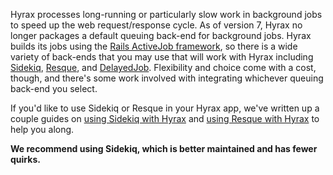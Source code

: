 Hyrax processes long-running or particularly slow work in background jobs to speed up the web request/response cycle. As of version 7, Hyrax no longer packages a default queuing back-end for background jobs. Hyrax builds its jobs using the [Rails ActiveJob framework](http://guides.rubyonrails.org/active_job_basics.html), so there is a wide variety of back-ends that you may use that will work with Hyrax including [Sidekiq](http://sidekiq.org/), [Resque](https://github.com/resque/resque), and [DelayedJob](https://github.com/collectiveidea/delayed_job). Flexibility and choice come with a cost, though, and there's some work involved with integrating whichever queuing back-end you select. 

If you'd like to use Sidekiq or Resque in your Hyrax app, we've written up a couple guides on [using Sidekiq with Hyrax](https://github.com/projecthydra-labs/hyrax/wiki/Using-Sidekiq-with-Hyrax) and [using Resque with Hyrax](https://github.com/projecthydra-labs/hyrax/wiki/Using-Resque-with-Hyrax) to help you along.

**We recommend using Sidekiq, which is better maintained and has fewer quirks.**
